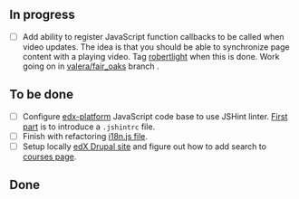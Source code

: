 ## In progress ##

- [ ] Add ability to register JavaScript function callbacks to be called when video updates. The idea is that you should be able to synchronize page content with a playing video. Tag [robertlight](https://github.com/robertlight) when this is done. Work going on in [valera/fair_oaks](https://github.com/edx/edx-platform/tree/valera/fair_oaks) branch .

## To be done ##

- [ ] Configure [edx-platform](https://github.com/edx/edx-platform) JavaScript code base to use JSHint linter. [First part](https://github.com/edx/edx-platform/pull/3272) is to introduce a `.jshintrc` file.
- [ ] Finish with refactoring [i18n.js file](https://github.com/edx/edx-platform/pull/3175).
- [ ] Setup locally [edX Drupal site](https://github.com/edx/edx-mktg) and figure out how to add search to [courses page](https://www.edx.org/course-list).

## Done ##
